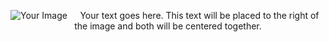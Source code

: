 <div align="center">
  <img src="path/to/your/image.png" alt="Your Image" style="float: left; margin-right: 10px;"/>
  <p>Your text goes here. This text will be placed to the right of the image and both will be centered together.</p>
</div>